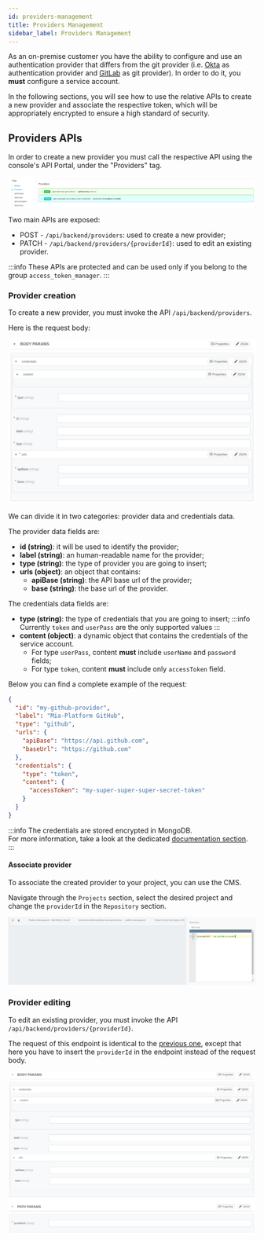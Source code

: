 ```yaml
---
id: providers-management
title: Providers Management
sidebar_label: Providers Management
---
```


As an on-premise customer you have the ability to configure and use an authentication provider that differs from the git provider (i.e. [Okta](https://www.okta.com/) as authentication provider and [GitLab](https://gitlab.com/) as git provider). 
In order to do it, you **must** configure a service account.

In the following sections, you will see how to use the relative APIs to create a new provider and associate the respective token, which will be appropriately encrypted to ensure a high standard of security.

## Providers APIs

In order to create a new provider you must call the respective API using the console's API Portal, under the "Providers" tag. 

![Providers tag](./img/providers-tag.png)

Two main APIs are exposed:
- POST - `/api/backend/providers`: used to create a new provider;
- PATCH - `/api/backend/providers/{providerId}`: used to edit an existing provider.

:::info
These APIs are protected and can be used only if you belong to the group `access_token_manager`.
:::


### Provider creation

To create a new provider, you must invoke the API `/api/backend/providers`.

Here is the request body:

![Providers creation body](./img/provider-body.png)

We can divide it in two categories: provider data and credentials data.

The provider data fields are:
- **id (string)**: it will be used to identify the provider;
- **label (string)**: an human-readable name for the provider;
- **type (string)**: the type of provider you are going to insert;
- **urls (object)**: an object that contains:
  - **apiBase (string)**: the API base url of the provider;
  - **base (string)**: the base url of the provider.


The credentials data fields are:
- **type (string)**: the type of credentials that you are going to insert;
:::info
Currently `token` and `userPass` are the only supported values
:::
- **content (object)**: a dynamic object that contains the credentials of the service account.
  - For type `userPass`, content **must** include `userName` and `password` fields;
  - For type `token`, content **must** include only `accessToken` field.


Below you can find a complete example of the request:

```json
{
  "id": "my-github-provider",
  "label": "Mia-Platform GitHub",
  "type": "github",
  "urls": {
    "apiBase": "https://api.github.com",
    "baseUrl": "https://github.com"
  },
  "credentials": {
    "type": "token",
    "content": {
      "accessToken": "my-super-super-super-secret-token"
    }
  }
}
```

:::info
The credentials are stored encrypted in MongoDB.  
For more information, take a look at the dedicated [documentation section](../../runtime_suite/crud-service/encryption_configuration).
:::

#### Associate provider

To associate the created provider to your project, you can use the CMS.

Navigate through the `Projects` section, select the desired project and change the `providerId` in the `Repository` section.

![Insert providerId](./img/providers-cms.png)

### Provider editing

To edit an existing provider, you must invoke the API `/api/backend/providers/{providerId}`.

The request of this endpoint is identical to the [previous one](#associate-provider), except that here you have to insert the `providerId` in the endpoint instead of the request body.

![Provider editing request body](./img/provider-edit-body.png)